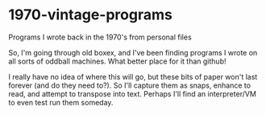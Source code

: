# 1970-vintage-programs
Programs I wrote back in the 1970's from personal files

So, I'm going through old boxex, and I've been finding programs I wrote on all sorts of oddball machines. What better place for it than github!

I really have no idea of where this will go, but these bits of paper won't last forever (and do they need to?). So I'll capture them as snaps, enhance to read, and attempt to transpose into text. Perhaps I'll find an interpreter/VM to even test run them someday.
